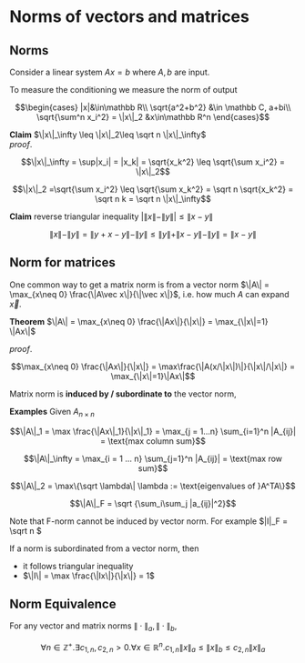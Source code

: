 # Norms of vectors and matrices

## Norms

Consider a linear system $Ax = b$ where $A,b$ are input.  

To measure the conditioning we measure the norm of output 

$$\begin{cases}
|x|&\in\mathbb R\\
\sqrt{a^2+b^2} &\in \mathbb C, a+bi\\
\sqrt{\sum^n x_i^2} = \|x\|_2 &x\in\mathbb R^n
\end{cases}$$

__Claim__ $\|x\|_\infty \leq \|x\|_2\leq \sqrt n \|x\|_\infty$  
_proof_. 

$$\|x\|_\infty = \sup|x_i| = |x_k| = \sqrt{x_k^2} \leq \sqrt{\sum x_i^2} = \|x\|_2$$

$$\|x\|_2 =\sqrt{\sum x_i^2} \leq \sqrt{\sum x_k^2} = \sqrt n \sqrt{x_k^2} = \sqrt n k = \sqrt n \|x\|_\infty$$

__Claim__ reverse triangular inequality $|\|x\| - \|y\|| \leq \|x-y\|$  

$$\|x\| - \|y\| = \|y + x -y\| - \|y\|\leq \|y\| + \|x - y\| - \|y\| = \|x-y\|$$

## Norm for matrices
One common way to get a matrix norm is from a vector norm $\|A\| = \max_{x\neq 0} \frac{\|A\vec x\|}{\|\vec x\|}$, i.e. how much $A$ can expand $\vec x$.   

__Theorem__ $\|A\| = \max_{x\neq 0} \frac{\|Ax\|}{\|x\|} = \max_{\|x\|=1} \|Ax\|$

_proof_. 

$$\max_{x\neq 0} \frac{\|Ax\|}{\|x\|} = \max\frac{\|A(x/\|x\|)\|}{\|x\|/\|x\|} = \max_{\|x\|=1}\|Ax\|$$

Matrix norm is __induced by / subordinate to__ the vector norm, 

__Examples__ Given $A_{n\times n}$ 

$$\|A\|_1 = \max \frac{\|Ax\|_1}{\|x\|_1} = \max_{j = 1...n} \sum_{i=1}^n |A_{ij}| = \text{max column sum}$$

$$\|A\|_\infty = \max_{i = 1 ... n} \sum_{j=1}^n |A_{ij}| = \text{max row sum}$$ 

$$\|A\|_2 = \max\{\sqrt \lambda\| \lambda := \text{eigenvalues of }A^TA\}$$

$$\|A\|_F = \sqrt {\sum_i\sum_j |a_{ij}|^2}$$

Note that F-norm cannot be induced by vector norm. For example $\|I\|_F = \sqrt n $   

If a norm is subordinated from a vector norm, then 
 - it follows triangular inequality  
 - $\|I\| = \max \frac{\|Ix\|}{\|x\|} = 1$

## Norm Equivalence

For any vector and matrix norms $\|\cdot\|_a, \|\cdot\|_b$,  

$$\forall n\in\mathbb Z^+. \exists c_{1, n}, c_{2, n} > 0. \forall x\in \mathbb R^n . c_{1, n}\|x\|_a \leq \|x\|_b \leq c_{2, n} \|x\|_a$$
